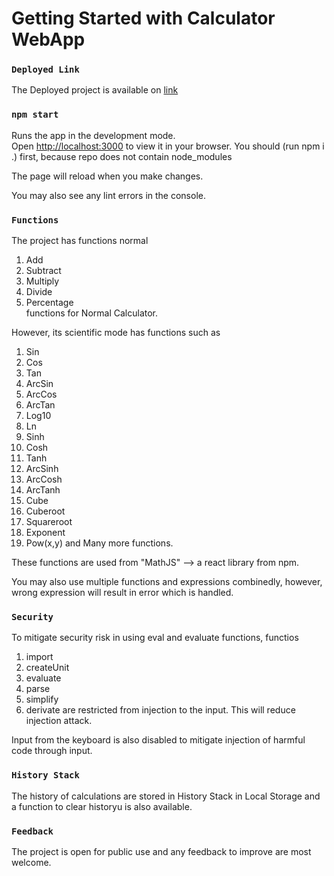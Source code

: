 # Getting Started with Calculator WebApp

### `Deployed Link`
The Deployed project is available on [link](https://itsbhav.github.io/calculator)

### `npm start`
Runs the app in the development mode.\
Open [http://localhost:3000](http://localhost:3000) to view it in your browser.
You should (run npm i .) first, because repo does not contain node_modules

The page will reload when you make changes.

You may also see any lint errors in the console.

### `Functions`
The project has functions normal 
1. Add
2. Subtract
3. Multiply
4. Divide
5.  Percentage\
functions for Normal Calculator.


However, its scientific mode has functions such as 
1. Sin
2. Cos
3. Tan
4. ArcSin
5. ArcCos
6. ArcTan
7. Log10
8. Ln
9. Sinh
10. Cosh
11. Tanh
12. ArcSinh
13. ArcCosh
14. ArcTanh
15. Cube
16. Cuberoot
17. Squareroot
18. Exponent
19. Pow(x,y)
and Many more functions.

These functions are used from "MathJS" --> a react library from npm.


You may also use multiple functions and expressions combinedly, however, wrong expression will result in error which is handled.

### `Security`
To mitigate security risk in using eval and evaluate functions, functios
1. import
2. createUnit
3. evaluate
4. parse
5. simplify
6. derivate
are restricted from injection to the input. This will reduce injection attack.

Input from the keyboard is also disabled to mitigate injection of harmful code through input.


### `History Stack`
The history of calculations are stored in History Stack in Local Storage and a function to clear historyu is also available.

### `Feedback`
The project is open for public use and any feedback to improve are most welcome.
